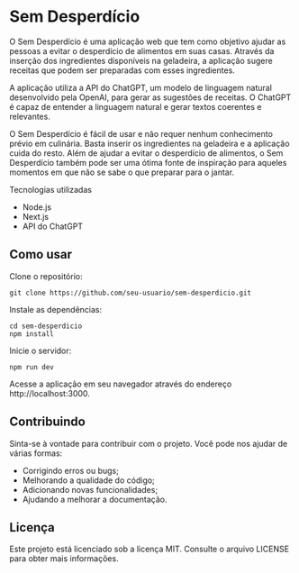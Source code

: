 # Sem Desperdício
O Sem Desperdício é uma aplicação web que tem como objetivo ajudar as pessoas a evitar o desperdício de alimentos em suas casas. Através da inserção dos ingredientes disponíveis na geladeira, a aplicação sugere receitas que podem ser preparadas com esses ingredientes.

A aplicação utiliza a API do ChatGPT, um modelo de linguagem natural desenvolvido pela OpenAI, para gerar as sugestões de receitas. O ChatGPT é capaz de entender a linguagem natural e gerar textos coerentes e relevantes.

O Sem Desperdício é fácil de usar e não requer nenhum conhecimento prévio em culinária. Basta inserir os ingredientes na geladeira e a aplicação cuida do resto. Além de ajudar a evitar o desperdício de alimentos, o Sem Desperdício também pode ser uma ótima fonte de inspiração para aqueles momentos em que não se sabe o que preparar para o jantar.

Tecnologias utilizadas
- Node.js
- Next.js
- API do ChatGPT
  
## Como usar
Clone o repositório:
````
git clone https://github.com/seu-usuario/sem-desperdicio.git
````
Instale as dependências:
````
cd sem-desperdicio
npm install
````

Inicie o servidor:
````
npm run dev
````

Acesse a aplicação em seu navegador através do endereço http://localhost:3000.

## Contribuindo
Sinta-se à vontade para contribuir com o projeto. Você pode nos ajudar de várias formas:
- Corrigindo erros ou bugs;
- Melhorando a qualidade do código;
- Adicionando novas funcionalidades;
- Ajudando a melhorar a documentação.

## Licença

Este projeto está licenciado sob a licença MIT. Consulte o arquivo LICENSE para obter mais informações.